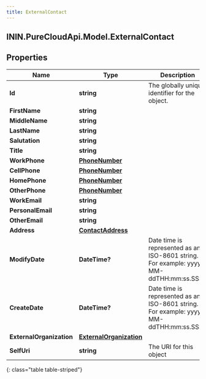 ```yaml
---
title: ExternalContact
---
```

## ININ.PureCloudApi.Model.ExternalContact

## Properties

|Name | Type | Description | Notes|
|------------ | ------------- | ------------- | -------------|
| **Id** | **string** | The globally unique identifier for the object. | [optional] |
| **FirstName** | **string** |  | [optional] |
| **MiddleName** | **string** |  | [optional] |
| **LastName** | **string** |  | [optional] |
| **Salutation** | **string** |  | [optional] |
| **Title** | **string** |  | [optional] |
| **WorkPhone** | [**PhoneNumber**](PhoneNumber.html) |  | [optional] |
| **CellPhone** | [**PhoneNumber**](PhoneNumber.html) |  | [optional] |
| **HomePhone** | [**PhoneNumber**](PhoneNumber.html) |  | [optional] |
| **OtherPhone** | [**PhoneNumber**](PhoneNumber.html) |  | [optional] |
| **WorkEmail** | **string** |  | [optional] |
| **PersonalEmail** | **string** |  | [optional] |
| **OtherEmail** | **string** |  | [optional] |
| **Address** | [**ContactAddress**](ContactAddress.html) |  | [optional] |
| **ModifyDate** | **DateTime?** | Date time is represented as an ISO-8601 string. For example: yyyy-MM-ddTHH:mm:ss.SSSZ | [optional] |
| **CreateDate** | **DateTime?** | Date time is represented as an ISO-8601 string. For example: yyyy-MM-ddTHH:mm:ss.SSSZ | [optional] |
| **ExternalOrganization** | [**ExternalOrganization**](ExternalOrganization.html) |  | [optional] |
| **SelfUri** | **string** | The URI for this object | [optional] |
{: class="table table-striped"}


